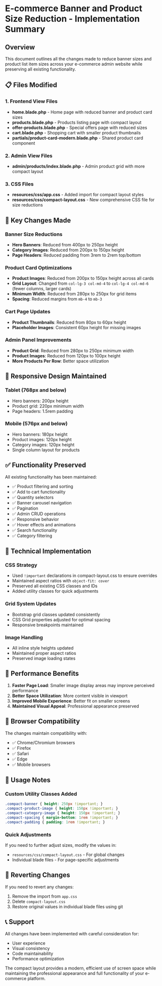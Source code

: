 # E-commerce Banner and Product Size Reduction - Implementation Summary

## Overview
This document outlines all the changes made to reduce banner sizes and product list item sizes across your e-commerce admin website while preserving all existing functionality.

## 📋 Files Modified

### 1. Frontend View Files
- **home.blade.php** - Home page with reduced banner and product card sizes
- **products.blade.php** - Products listing page with compact layout
- **offer-products.blade.php** - Special offers page with reduced sizes
- **cart.blade.php** - Shopping cart with smaller product thumbnails
- **partials/product-card-modern.blade.php** - Shared product card component

### 2. Admin View Files
- **admin/products/index.blade.php** - Admin product grid with more compact layout

### 3. CSS Files
- **resources/css/app.css** - Added import for compact layout styles
- **resources/css/compact-layout.css** - New comprehensive CSS file for size reductions

## 🎨 Key Changes Made

### Banner Size Reductions
- **Hero Banners**: Reduced from 400px to 250px height
- **Category Images**: Reduced from 200px to 150px height
- **Page Headers**: Reduced padding from 3rem to 2rem top/bottom

### Product Card Optimizations
- **Product Images**: Reduced from 200px to 150px height across all cards
- **Grid Layout**: Changed from `col-lg-3 col-md-4` to `col-lg-4 col-md-6` (fewer columns, larger cards)
- **Minimum Width**: Reduced from 280px to 250px for grid items
- **Spacing**: Reduced margins from `mb-4` to `mb-3`

### Cart Page Updates
- **Product Thumbnails**: Reduced from 80px to 60px height
- **Placeholder Images**: Consistent 60px height for missing images

### Admin Panel Improvements
- **Product Grid**: Reduced from 280px to 250px minimum width
- **Product Images**: Reduced from 120px to 100px height
- **More Products Per Row**: Better space utilization

## 📱 Responsive Design Maintained

### Tablet (768px and below)
- Hero banners: 200px height
- Product grid: 220px minimum width
- Page headers: 1.5rem padding

### Mobile (576px and below)
- Hero banners: 180px height
- Product images: 120px height
- Category images: 120px height
- Single column layout for products

## ✅ Functionality Preserved

All existing functionality has been maintained:
- ✅ Product filtering and sorting
- ✅ Add to cart functionality
- ✅ Quantity selectors
- ✅ Banner carousel navigation
- ✅ Pagination
- ✅ Admin CRUD operations
- ✅ Responsive behavior
- ✅ Hover effects and animations
- ✅ Search functionality
- ✅ Category filtering

## 🔧 Technical Implementation

### CSS Strategy
- Used `!important` declarations in compact-layout.css to ensure overrides
- Maintained aspect ratios with `object-fit: cover`
- Preserved all existing CSS classes and IDs
- Added utility classes for quick adjustments

### Grid System Updates
- Bootstrap grid classes updated consistently
- CSS Grid properties adjusted for optimal spacing
- Responsive breakpoints maintained

### Image Handling
- All inline style heights updated
- Maintained proper aspect ratios
- Preserved image loading states

## 🚀 Performance Benefits

1. **Faster Page Load**: Smaller image display areas may improve perceived performance
2. **Better Space Utilization**: More content visible in viewport
3. **Improved Mobile Experience**: Better fit on smaller screens
4. **Maintained Visual Appeal**: Professional appearance preserved

## 🎯 Browser Compatibility

The changes maintain compatibility with:
- ✅ Chrome/Chromium browsers
- ✅ Firefox
- ✅ Safari
- ✅ Edge
- ✅ Mobile browsers

## 📝 Usage Notes

### Custom Utility Classes Added
```css
.compact-banner { height: 250px !important; }
.compact-product-image { height: 150px !important; }
.compact-category-image { height: 150px !important; }
.compact-spacing { margin-bottom: 1rem !important; }
.compact-padding { padding: 1rem !important; }
```

### Quick Adjustments
If you need to further adjust sizes, modify the values in:
- `resources/css/compact-layout.css` - For global changes
- Individual blade files - For page-specific adjustments

## 🔄 Reverting Changes

If you need to revert any changes:
1. Remove the import from `app.css`
2. Delete `compact-layout.css`
3. Restore original values in individual blade files using git

## 📞 Support

All changes have been implemented with careful consideration for:
- User experience
- Visual consistency
- Code maintainability
- Performance optimization

The compact layout provides a modern, efficient use of screen space while maintaining the professional appearance and full functionality of your e-commerce platform.
